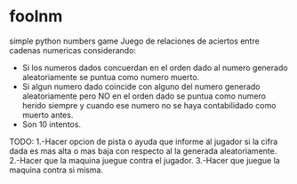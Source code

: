 # foolnm
simple python numbers game 
Juego de relaciones de aciertos entre cadenas numericas considerando:
- Si los numeros dados concuerdan en el orden dado al numero generado aleatoriamente se puntua como numero muerto.
- Si algun numero dado coincide con alguno del numero generado aleatoriamente pero NO en el orden dado se puntua como numero herido siempre y cuando ese numero no se haya contabilidado como muerto antes.
- Son 10 intentos.

TODO:
1.-Hacer opcion de pista o ayuda que informe al jugador si la cifra dada es mas alta o mas baja con respecto al la generada aleatoriamente.
2.-Hacer que la maquina juegue contra el jugador.
3.-Hacer que juegue la maquina contra si misma.
